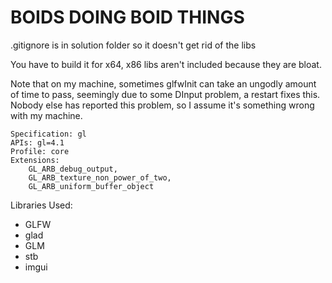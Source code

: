 # BOIDS DOING BOID THINGS

.gitignore is in solution folder so it doesn't get rid of the libs

You have to build it for x64, x86 libs aren't included because they are bloat.

Note that on my machine, sometimes glfwInit can take an ungodly amount of time to pass, seemingly due to some DInput problem, a restart fixes this. Nobody else has reported this problem, so I assume it's something wrong with my machine.

```
Specification: gl
APIs: gl=4.1
Profile: core
Extensions:
    GL_ARB_debug_output,
    GL_ARB_texture_non_power_of_two,
    GL_ARB_uniform_buffer_object
```

Libraries Used:

* GLFW
* glad
* GLM
* stb
* imgui